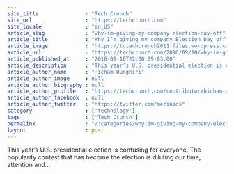 ```yaml
---
site_title               : "Tech Crunch"
site_url                 : "https://techcrunch.com"
site_locale              : "en_US"
article_slug             : "why-im-giving-my-company-election-day-off"
article_title            : "Why I’m giving my company Election Day off"
article_image            : "https://tctechcrunch2011.files.wordpress.com/2016/09/gettyimages-171319164.jpg?w=764&h=400&crop=1"
article_url              : "https://techcrunch.com/2016/09/10/why-im-giving-my-company-election-day-off/"
article_published_at     : "2016-09-10T22:00:09-03:00"
article_description      : "This year’s U.S. presidential election is confusing for everyone. The popularity contest that has become the election is diluting our time, attention and..."
article_author_name      : "Hicham Oudghiri"
article_author_image     : null
article_author_biography : null
article_author_profile   : "https://techcrunch.com/contributor/hicham-oudghiri/"
article_author_facebook  : null
article_author_twitter   : "https://twitter.com/merinids"
category                 : ['technology']
tags                     : ['Tech Crunch']
permalink                : "/:categories/why-im-giving-my-company-election-day-off/"
layout                   : post
---
```


This year’s U.S. presidential election is confusing for everyone. The popularity contest that has become the election is diluting our time, attention and...
